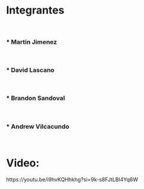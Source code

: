<h1>Integrantes</h1> <br>
<h3>* Martin Jimenez</h3> <br>
<h3>* David Lascano </h3> <br>
<h3>* Brandon Sandoval </h3> <br>
<h3>* Andrew Vilcacundo </h3> <br>

<h1>Video: </h1>
https://youtu.be/i9hvKQHhkhg?si=9k-s8FJtLBl4Yq6W <br>


